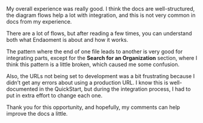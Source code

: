 My overall experience was really good. I think the docs are well-structured, the diagram flows help a lot with integration, and this is not very common in docs from my experience.  

There are a lot of flows, but after reading a few times, you can understand both what Endaoment is about and how it works.  

The pattern where the end of one file leads to another is very good for integrating parts, except for the **Search for an Organization** section, where I think this pattern is a little broken, which caused me some confusion.  

Also, the URLs not being set to development was a bit frustrating because I didn’t get any errors about using a production URL. I know this is well-documented in the QuickStart, but during the integration process, I had to put in extra effort to change each one.  

Thank you for this opportunity, and hopefully, my comments can help improve the docs a little.